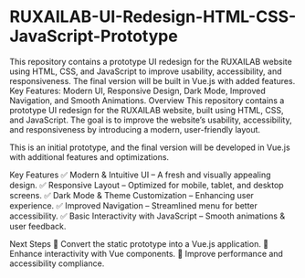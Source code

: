 # RUXAILAB-UI-Redesign-HTML-CSS-JavaScript-Prototype
This repository contains a prototype UI redesign for the RUXAILAB website using HTML, CSS, and JavaScript to improve usability, accessibility, and responsiveness. The final version will be built in Vue.js with added features. Key Features: Modern UI, Responsive Design, Dark Mode, Improved Navigation, and Smooth Animations.
Overview
This repository contains a prototype UI redesign for the RUXAILAB website, built using HTML, CSS, and JavaScript. The goal is to improve the website’s usability, accessibility, and responsiveness by introducing a modern, user-friendly layout.

This is an initial prototype, and the final version will be developed in Vue.js with additional features and optimizations.

Key Features
✅ Modern & Intuitive UI – A fresh and visually appealing design.
✅ Responsive Layout – Optimized for mobile, tablet, and desktop screens.
✅ Dark Mode & Theme Customization – Enhancing user experience.
✅ Improved Navigation – Streamlined menu for better accessibility.
✅ Basic Interactivity with JavaScript – Smooth animations & user feedback.

Next Steps
🚀 Convert the static prototype into a Vue.js application.
🚀 Enhance interactivity with Vue components.
🚀 Improve performance and accessibility compliance.

